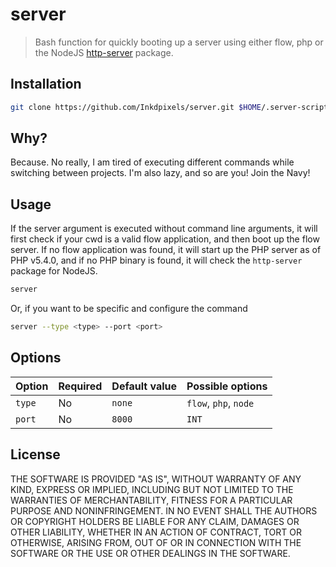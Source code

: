 # server

> Bash function for quickly booting up a server using either flow, php or the NodeJS [http-server](https://www.npmjs.com/package/http-server) package.

## Installation
```sh
git clone https://github.com/Inkdpixels/server.git $HOME/.server-script && cd $HOME/.server-script && ./install && cd
```

## Why?
Because. No really, I am tired of executing different commands while switching between projects. I'm also lazy, and so are you! Join the Navy!

## Usage
If the server argument is executed without command line arguments, it will first check if your cwd is a valid flow application, and then boot up the flow server. If no flow application was found, it will start up the PHP server as of PHP v5.4.0, and if no PHP binary is found, it will check the `http-server` package for NodeJS.
```sh
server
```

Or, if you want to be specific and configure the command
```sh
server --type <type> --port <port>
```

## Options
| Option        | Required        | Default value  | Possible options      |
| ------------- | --------------- | -------------- | --------------------- |
| `type`        | No              | `none`         | `flow`, `php`, `node` |
| `port`        | No              | `8000`         | `INT`                 |

## License
THE SOFTWARE IS PROVIDED "AS IS", WITHOUT WARRANTY OF ANY KIND, EXPRESS OR
IMPLIED, INCLUDING BUT NOT LIMITED TO THE WARRANTIES OF MERCHANTABILITY,
FITNESS FOR A PARTICULAR PURPOSE AND NONINFRINGEMENT. IN NO EVENT SHALL THE
AUTHORS OR COPYRIGHT HOLDERS BE LIABLE FOR ANY CLAIM, DAMAGES OR OTHER
LIABILITY, WHETHER IN AN ACTION OF CONTRACT, TORT OR OTHERWISE, ARISING FROM,
OUT OF OR IN CONNECTION WITH THE SOFTWARE OR THE USE OR OTHER DEALINGS IN
THE SOFTWARE.
